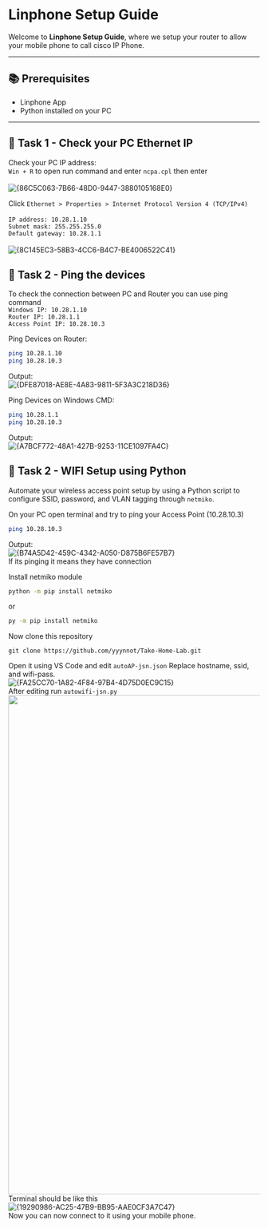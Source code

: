 # Linphone Setup Guide

Welcome to **Linphone Setup Guide**, where we setup your router to allow your mobile phone to call cisco IP Phone.

---

## 📚 Prerequisites

- Linphone App
- Python installed on your PC

---
## 📱 Task 1 - Check your PC Ethernet IP
Check your PC IP address: <br>
`Win + R` to open run command and enter `ncpa.cpl` then enter <br><br>
![{86C5C063-7B66-48D0-9447-3880105168E0}](https://github.com/user-attachments/assets/f62c64ef-285d-4615-8e09-1ea5ed1fc643)

Click `Ethernet > Properties > Internet Protocol Version 4 (TCP/IPv4)` <br> <br>
`IP address: 10.28.1.10` <br>
`Subnet mask: 255.255.255.0` <br>
`Default gateway: 10.28.1.1` <br> <br>
![{8C145EC3-58B3-4CC6-B4C7-BE4006522C41}](https://github.com/user-attachments/assets/ac2f22e3-defc-4f2e-9bc0-9df24f51b7c4)

## 📱 Task 2 - Ping the devices
To check the connection between PC and Router you can use ping command <br>
`Windows IP: 10.28.1.10` <br>
`Router IP: 10.28.1.1` <br>
`Access Point IP: 10.28.10.3` <br>

Ping Devices on Router:
```bash
ping 10.28.1.10
ping 10.28.10.3
```
Output: <br>
![{DFE87018-AE8E-4A83-9811-5F3A3C218D36}](https://github.com/user-attachments/assets/6ed14d28-494f-436b-9641-62dce8880744)

Ping Devices on Windows CMD:
```bash
ping 10.28.1.1
ping 10.28.10.3
```
Output: <br>
![{A7BCF772-48A1-427B-9253-11CE1097FA4C}](https://github.com/user-attachments/assets/0d77fe23-c500-44fc-a437-0916c7ef6c95)

## 📱 Task 2 - WIFI Setup using Python
Automate your wireless access point setup by using a Python script to configure SSID, password, and VLAN tagging through `netmiko`.

On your PC open terminal and try to ping your Access Point (10.28.10.3)
```bash
ping 10.28.10.3
```
Output: <br>
![{B74A5D42-459C-4342-A050-D875B6FE57B7}](https://github.com/user-attachments/assets/e52b69e4-b40f-4cbd-9792-98aadfc0f1b2)
<br>
If its pinging it means they have connection

Install netmiko module
```bash
python -m pip install netmiko
```
or 
```bash
py -m pip install netmiko
```
Now clone this repository 
```git
git clone https://github.com/yyynnot/Take-Home-Lab.git
```
Open it using VS Code and edit `autoAP-jsn.json` Replace hostname, ssid, and wifi-pass. <br>
![{FA25CC70-1A82-4F84-97B4-4D75D0EC9C15}](https://github.com/user-attachments/assets/3cae10a3-fd5a-4785-a20f-e5733bae147b)<br>
After editing run `autowifi-jsn.py` <br>
<img src=https://github.com/user-attachments/assets/fd285666-da87-446f-b9b9-faf7b35cac4e width=1000><br>
Terminal should be like this <br>
![{19290986-AC25-47B9-BB95-AAE0CF3A7C47}](https://github.com/user-attachments/assets/cc419e22-1f70-497f-9321-c23c7099379a) <br>
Now you can now connect to it using your mobile phone. <br>
